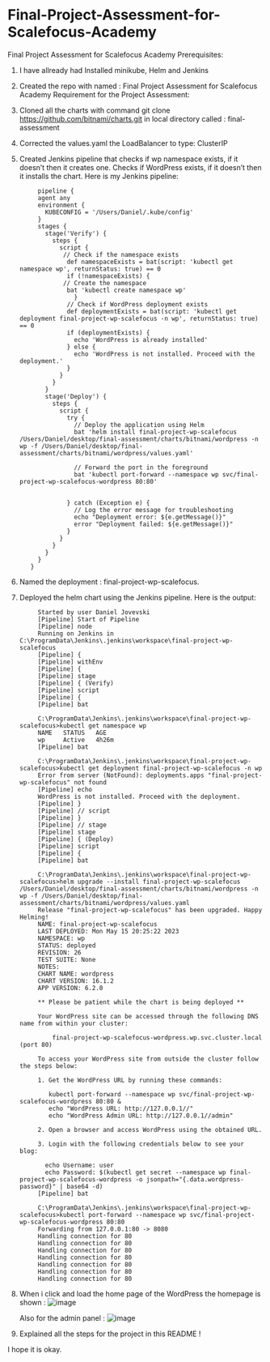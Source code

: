 # Final-Project-Assessment-for-Scalefocus-Academy
Final Project Assessment for Scalefocus Academy
Prerequisites:
1. I have allready had Installed minikube, Helm and Jenkins
2. Created the repo with named : Final Project Assessment for Scalefocus Academy
Requirement for the Project Assessment:
1. Cloned all the charts with command git clone https://github.com/bitnami/charts.git in local directory called : final-assessment
2. Corrected the values.yaml the LoadBalancer to type: ClusterIP
3. Created  Jenkins pipeline that checks if wp namespace exists, if it doesn’t then it creates one. Checks if WordPress exists, if it doesn’t then it installs the chart.
  Here is my Jenkins pipeline: 
  
            pipeline {
            agent any
            environment {
              KUBECONFIG = '/Users/Daniel/.kube/config'
            }
            stages {
              stage('Verify') {
                steps {
                  script {
                   // Check if the namespace exists
                    def namespaceExists = bat(script: 'kubectl get namespace wp', returnStatus: true) == 0
                    if (!namespaceExists) {
                   // Create the namespace
                    bat 'kubectl create namespace wp'
                      }
                    // Check if WordPress deployment exists
                    def deploymentExists = bat(script: 'kubectl get deployment final-project-wp-scalefocus -n wp', returnStatus: true) == 0
                    if (deploymentExists) {
                      echo 'WordPress is already installed'
                    } else {
                      echo 'WordPress is not installed. Proceed with the deployment.'
                    }
                  }
                }
              }
              stage('Deploy') {
                steps {
                  script {
                    try {
                      // Deploy the application using Helm
                      bat 'helm install final-project-wp-scalefocus /Users/Daniel/desktop/final-assessment/charts/bitnami/wordpress -n wp -f /Users/Daniel/desktop/final-assessment/charts/bitnami/wordpress/values.yaml'

                      // Forward the port in the foreground
                      bat 'kubectl port-forward --namespace wp svc/final-project-wp-scalefocus-wordpress 80:80'


                    } catch (Exception e) {
                      // Log the error message for troubleshooting
                      echo "Deployment error: ${e.getMessage()}"
                      error "Deployment failed: ${e.getMessage()}"
                    }
                  }
                }
              }
            }
          }



4. Named the deployment : final-project-wp-scalefocus.
5. Deployed the helm chart using the Jenkins pipeline. Here is the output:

            Started by user Daniel Jovevski
            [Pipeline] Start of Pipeline
            [Pipeline] node
            Running on Jenkins in C:\ProgramData\Jenkins\.jenkins\workspace\final-project-wp-scalefocus
            [Pipeline] {
            [Pipeline] withEnv
            [Pipeline] {
            [Pipeline] stage
            [Pipeline] { (Verify)
            [Pipeline] script
            [Pipeline] {
            [Pipeline] bat

            C:\ProgramData\Jenkins\.jenkins\workspace\final-project-wp-scalefocus>kubectl get namespace wp 
            NAME   STATUS   AGE
            wp     Active   4h26m
            [Pipeline] bat

            C:\ProgramData\Jenkins\.jenkins\workspace\final-project-wp-scalefocus>kubectl get deployment final-project-wp-scalefocus -n wp 
            Error from server (NotFound): deployments.apps "final-project-wp-scalefocus" not found
            [Pipeline] echo
            WordPress is not installed. Proceed with the deployment.
            [Pipeline] }
            [Pipeline] // script
            [Pipeline] }
            [Pipeline] // stage
            [Pipeline] stage
            [Pipeline] { (Deploy)
            [Pipeline] script
            [Pipeline] {
            [Pipeline] bat

            C:\ProgramData\Jenkins\.jenkins\workspace\final-project-wp-scalefocus>helm upgrade --install final-project-wp-scalefocus /Users/Daniel/desktop/final-assessment/charts/bitnami/wordpress -n wp -f /Users/Daniel/desktop/final-assessment/charts/bitnami/wordpress/values.yaml 
            Release "final-project-wp-scalefocus" has been upgraded. Happy Helming!
            NAME: final-project-wp-scalefocus
            LAST DEPLOYED: Mon May 15 20:25:22 2023
            NAMESPACE: wp
            STATUS: deployed
            REVISION: 26
            TEST SUITE: None
            NOTES:
            CHART NAME: wordpress
            CHART VERSION: 16.1.2
            APP VERSION: 6.2.0

            ** Please be patient while the chart is being deployed **

            Your WordPress site can be accessed through the following DNS name from within your cluster:

                final-project-wp-scalefocus-wordpress.wp.svc.cluster.local (port 80)

            To access your WordPress site from outside the cluster follow the steps below:

            1. Get the WordPress URL by running these commands:

               kubectl port-forward --namespace wp svc/final-project-wp-scalefocus-wordpress 80:80 &
               echo "WordPress URL: http://127.0.0.1//"
               echo "WordPress Admin URL: http://127.0.0.1//admin"

            2. Open a browser and access WordPress using the obtained URL.

            3. Login with the following credentials below to see your blog:

              echo Username: user
              echo Password: $(kubectl get secret --namespace wp final-project-wp-scalefocus-wordpress -o jsonpath="{.data.wordpress-password}" | base64 -d)
            [Pipeline] bat

            C:\ProgramData\Jenkins\.jenkins\workspace\final-project-wp-scalefocus>kubectl port-forward --namespace wp svc/final-project-wp-scalefocus-wordpress 80:80
            Forwarding from 127.0.0.1:80 -> 8080
            Handling connection for 80
            Handling connection for 80
            Handling connection for 80
            Handling connection for 80
            Handling connection for 80
            Handling connection for 80
            Handling connection for 80
                   
                   
6. When i click and load the home page of the WordPress the homepage is shown : 
![image](https://github.com/Daniel-AnTra/Final-Project-Assessment-for-Scalefocus-Academy/assets/121831389/4d73e1c4-393d-429d-bbcd-53ea19d89ab3)

   Also for the admin panel : 
![image](https://github.com/Daniel-AnTra/Final-Project-Assessment-for-Scalefocus-Academy/assets/121831389/ec674c7b-bdd2-465f-bc5b-02033ebd5f88)
7. Explained all the steps for the project in this README ! 


I hope it is okay. 


